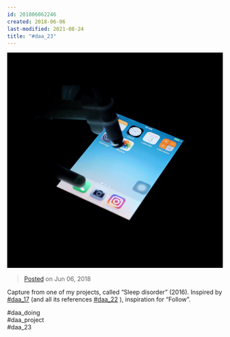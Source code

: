 ```yaml
---
id: 201806062246
created: 2018-06-06
last-modified: 2021-08-24
title: "#daa_23"
---
```

![](../assets/201806062246.jpg)

>[Posted](202106221357) on Jun 06, 2018

Capture from one of my projects, called “Sleep disorder” (2016). Inspired by [#daa_17](201806032133) (and all its references [#daa_22](201806062241) ), inspiration for “Follow”.

#daa_doing  
#daa_project  
#daa_23